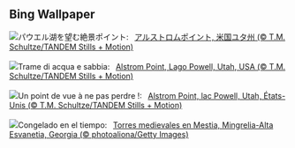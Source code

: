 ## Bing Wallpaper
![](https://www.bing.com/th?id=OHR.AlstromPoint_JA-JP2498220831_UHD.jpg&w=1000)パウエル湖を望む絶景ポイント:&nbsp;&ensp;[アルストロムポイント, 米国ユタ州 (© T.M. Schultze/TANDEM Stills + Motion)](https://www.bing.com/th?id=OHR.AlstromPoint_JA-JP2498220831_UHD.jpg)
<br><br/>
![](https://www.bing.com/th?id=OHR.AlstromPoint_IT-IT1127096784_UHD.jpg&w=1000)Trame di acqua e sabbia:&nbsp;&ensp;[Alstrom Point, Lago Powell, Utah, USA (© T.M. Schultze/TANDEM Stills + Motion)](https://www.bing.com/th?id=OHR.AlstromPoint_IT-IT1127096784_UHD.jpg)
<br><br/>
![](https://www.bing.com/th?id=OHR.AlstromPoint_FR-FR6504478404_UHD.jpg&w=1000)Un point de vue à ne pas perdre !:&nbsp;&ensp;[Alstrom Point, lac Powell, Utah, États-Unis (© T.M. Schultze/TANDEM Stills + Motion)](https://www.bing.com/th?id=OHR.AlstromPoint_FR-FR6504478404_UHD.jpg)
<br><br/>
![](https://www.bing.com/th?id=OHR.SnowySvaneti_ES-ES9495722875_UHD.jpg&w=1000)Congelado en el tiempo:&nbsp;&ensp;[Torres medievales en Mestia, Mingrelia-Alta Esvanetia, Georgia (© photoaliona/Getty Images)](https://www.bing.com/th?id=OHR.SnowySvaneti_ES-ES9495722875_UHD.jpg)
<br><br/>
